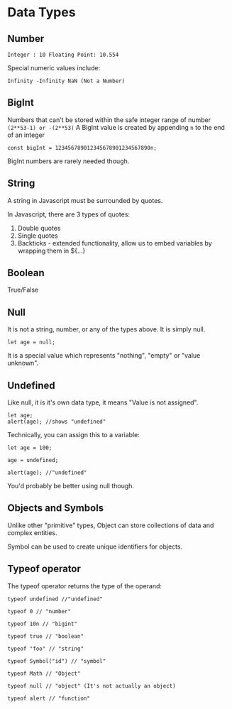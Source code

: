 # Data Types

## Number
`
Integer : 10
Floating Point: 10.554
`

Special numeric values include:

`
Infinity
-Infinity
NaN (Not a Number)
`

## BigInt
Numbers that can't be stored within the safe integer range of number
`
(2**53-1)
or
-(2**53)
`
A BigInt value is created by appending `n` to the end of an integer

```
const bigInt = 123456789012345678901234567890n;
```
BigInt numbers are rarely needed though.


## String

A string in Javascript must be surrounded by quotes.

In Javascript, there are 3 types of quotes:
1. Double quotes
2. Single quotes
3. Backticks - extended functionality, allow us to embed variables by wrapping them in ${...}

## Boolean
True/False

## Null
It is not a string, number, or any of the types above. It is simply null.
```
let age = null;
```
It is a special value which represents "nothing", "empty" or "value unknown".

## Undefined
Like null, it is it's own data type, it means "Value is not assigned".
```
let age;
alert(age); //shows "undefined"
```
Technically, you can assign this to a variable:
```
let age = 100;

age = undefined;

alert(age); //"undefined"
```

You'd probably be better using null though.

## Objects and Symbols
Unlike other "primitive" types, Object can store collections of data and complex entities.

Symbol can be used to create unique identifiers for objects.

## Typeof operator
The typeof operator returns the type of the operand:
```
typeof undefined //"undefined"

typeof 0 // "number"

typeof 10n // "bigint"

typeof true // "boolean"

typeof "foo" // "string"

typeof Symbol("id") // "symbol"

typeof Math // "Object"

typeof null // "object" (It's not actually an object)

typeof alert // "function"
```
